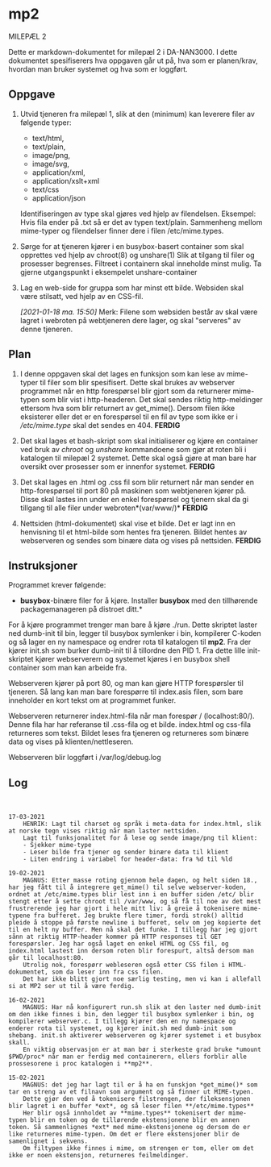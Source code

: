 # mp2

MILEPÆL 2

Dette er markdown-dokumentet for milepæl 2 i DA-NAN3000. I dette dokumentet spesifiserers hva oppgaven går ut på, hva som er planen/krav, hvordan man bruker systemet og hva som er loggført.



## Oppgave
1. 	Utvid tjeneren fra milepæl 1, slik at den (minimum) kan leverere filer av følgende typer:

	* text/html,
	* text/plain,
	* image/png,
	* image/svg,
	* application/xml,
	* application/xslt+xml
	* text/css
	* application/json

	Identifiseringen av type skal gjøres ved hjelp av filendelsen. Eksempel: Hvis fila ender på .txt så er det av typen text/plain. Sammenheng mellom mime-typer og filendelser finner dere i filen /etc/mime.types.

2. 	Sørge for at tjeneren kjører i en busybox-basert container som skal opprettes ved hjelp av chroot(8) og unshare(1) Slik at tilgang til filer og prosesser begrenses.
	Filtreet i containern skal inneholde minst mulig. 
Ta gjerne utgangspunkt i eksempelet unshare-container

3.	Lag en web-side for gruppa som har minst ett bilde. Websiden skal være stilsatt, ved hjelp av en CSS-fil.

	*[2021-01-18 ma. 15:50]* Merk: Filene som websiden består av skal være lagret i webroten på webtjeneren dere lager, og skal "serveres" av denne tjeneren.


## Plan
1. 	I denne oppgaven skal det lages en funksjon som kan lese av mime-typer til filer som blir spesifisert. Dette skal brukes av webserver programmet når en http forespørsel blir gjort som da returnerer mime-typen som blir vist i http-headeren. Det skal sendes riktig http-meldinger ettersom hva som blir returnert av get_mime(). Dersom filen ikke eksisterer eller det er en forespørsel til en fil av type som ikke er i */etc/mime.type* skal det sendes en 404.
**FERDIG**

2. 	Det skal lages et bash-skript som skal initialiserer og kjøre en container ved bruk av *chroot* og *unshare* kommandoene som gjør at roten bli i katalogen til milepæl 2 systemet. Dette skal også gjøre at man bare har oversikt over prosesser som er innenfor systemet.
**FERDIG**

3. 	Det skal lages en .html og .css fil som blir returnert når man sender en http-forespørsel til port 80 på maskinen som webtjeneren kjører på. Disse skal lastes inn under en enkel forespørsel og tjenern skal da gi tillgang til alle filer under webroten*(var/www/)*
**FERDIG**

4. Nettsiden (html-dokumentet) skal vise et bilde. Det er lagt inn en henvisning til et html-bilde som hentes fra tjeneren. Bildet hentes av webserveren og sendes som binære data og vises på nettsiden. 
**FERDIG**

## Instruksjoner

Programmet krever følgende:

*	**busybox**-binære filer for å kjøre. Installer **busybox** med den tillhørende packagemanageren på distroet ditt.*

For å kjøre programmet trenger man bare å kjøre ./run. Dette skriptet laster ned dumb-init til bin, legger til busybox symlenker i bin, kompilerer C-koden og så lager en ny namespace og endrer rota til katalogen til **mp2**. Fra der kjører init.sh som burker dumb-init til å tillordne den PID 1. Fra dette lille init-skriptet kjører webserverern og systemet kjøres i en busybox shell container som man kan arbeide fra.

Webserveren kjører på port 80, og man kan gjøre HTTP forespørsler til tjeneren. Så lang kan man bare forespørre til index.asis filen, som bare inneholder en kort tekst om at programmet funker.

Webserveren returnerer index.html-fila når man forespør / (localhost:80/). Denne fila har har referanse til .css-fila og et bilde. index.html og css-fila returneres som tekst. Bildet leses fra tjeneren og returneres som binære data og vises på klienten/nettleseren.

Webserveren blir loggført i /var/log/debug.log

## Log
<br>

	17-03-2021
		HENRIK: Lagt til charset og språk i meta-data for index.html, slik at norske tegn vises riktig når man laster nettsiden.
		Lagt til funksjonalitet for å lese og sende image/png til klient:
		- Sjekker mime-type
		- Leser bilde fra tjener og sender binære data til klient
		- Liten endring i variabel for header-data: fra %d til %ld

	19-02-2021
		MAGNUS: Etter masse roting gjennom hele dagen, og helt siden 18., har jeg fått til å integrere get_mime() til selve webserver-koden, ordnet at /etc/mime.types blir lest inn i en buffer siden /etc/ blir stengt etter å sette chroot til /var/www, og så få til noe av det mest frustrerende jeg har gjort i hele mitt liv: å greie å tokenisere mime-typene fra bufferet. Jeg brukte flere timer, fordi strok() alltid pleide å stoppe på første newline i bufferet, selv om jeg kopierte det til en helt ny buffer. Men nå skal det funke. I tillegg har jeg gjort sånn at riktig HTTP-header kommer på HTTP responses til GET forespørsler. Jeg har også laget en enkel HTML og CSS fil, og index.html lastest inn dersom roten blir forespurt, altså dersom man går til localhost:80.
		Utrolig nok, forespørr webleseren også etter CSS filen i HTML-dokumentet, som da leser inn fra css filen.
		Det har ikke blitt gjort noe særlig testing, men vi kan i allefall si at MP2 ser ut til å være ferdig.

	16-02-2021
		MAGNUS: Har nå konfigurert run.sh slik at den laster ned dumb-init om den ikke finnes i bin, den legger til busybox symlenker i bin, og kompilerer webserver.c. I tillegg kjører den en ny namespace og enderer rota til systemet, og kjører init.sh med dumb-init som shebang. init.sh aktiverer webserveren og kjører systemet i et busybox skall.
		En viktig observasjon er at man bør i sterkeste grad bruke *umount $PWD/proc* når man er ferdig med containerern, ellers forblir alle prossesorene i proc katalogen i **mp2**.

	15-02-2021
		MAGNUS: det jeg har lagt til er å ha en funskjon *get_mime()* som tar en streng av et filnavn som argument og så finner ut MIME-typen.
		Dette gjør den ved å tokenisere filstrengen, der fileksensjonen blir lagret i en buffer *ext*, og så leser filen **/etc/mime.types**
		Her blir også innholdet av **mime.types** tokenisert der mime-typen blir en token og de tillørende ekstensjonene blir en annen token. Så sammenlignes *ext* med mime-ekstensjonene og dersom de er like returneres mime-typen. Om det er flere ekstensjoner blir de samenlignet i sekvens.
		Om filtypen ikke finnes i mime, om strengen er tom, eller om det ikke er noen ekstensjon, returneres feilmeldinger.
